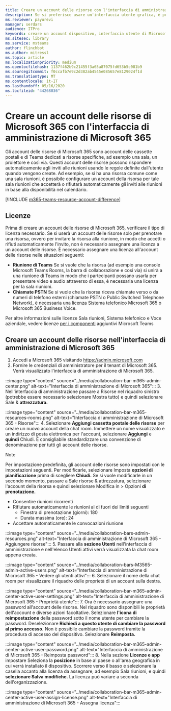 ```yaml
---
title: Creare un account delle risorse con l'interfaccia di amministrazione di Microsoft 365
description: Se si preferisce usare un'interfaccia utente grafica, è possibile creare un account delle risorse per le sale e le barre di collaborazione di Microsoft Teams per Microsoft Teams usando l'interfaccia di amministrazione di Microsoft 365.
ms.reviewer: payurevi
manager: serdars
audience: ITPro
keywords: creare un account dispositivo, interfaccia utente di Microsoft 365, interfaccia di amministrazione di Microsoft 365
ms.sitesec: library
ms.service: msteams
author: flinchbot
ms.author: mitressl
ms.topic: article
ms.localizationpriority: medium
ms.openlocfilehash: 1137f462b9c21455f3a65a87075fd653b5c081b9
ms.sourcegitcommit: f0ccafb7e9c2d382ab4545e085657e8129024f1d
ms.translationtype: MT
ms.contentlocale: it-IT
ms.lasthandoff: 05/16/2020
ms.locfileid: "44268036"
---
```

# <a name="create-a-microsoft-365-resource-account-using-the-microsoft-365-admin-center"></a>Creare un account delle risorse di Microsoft 365 con l'interfaccia di amministrazione di Microsoft 365

Gli account delle risorse di Microsoft 365 sono account delle cassette postali e di Teams dedicati a risorse specifiche, ad esempio una sala, un proiettore e così via. Questi account delle risorse possono rispondere automaticamente agli inviti alle riunioni usando le regole definite dall'utente quando vengono create. Ad esempio, se si ha una risorsa comune come una sala riunioni, è possibile configurare un account della risorsa per tale sala riunioni che accetterà o rifiutarà automaticamente gli inviti alle riunioni in base alla disponibilità nel calendario.

<!-- The steps in this article show you how to set up a resource account using the Microsoft 365 admin center. If you'd rather use PowerShell to create resource accounts, [Create a resource account using the PowerShell](resource-account-ps.md). -->

[!INCLUDE [m365-teams-resource-account-difference](../includes/m365-teams-resource-account-difference.md)]

## <a name="licensing"></a>Licenze

Prima di creare un account delle risorse di Microsoft 365, verificare il tipo di licenza necessario. Se si userà un account delle risorse solo per prenotare una risorsa, ovvero per invitare la risorsa alla riunione, in modo che accetti o rifiuti automaticamente l'invito, non è necessario assegnare una licenza a un account delle risorse. È necessario assegnare una licenza all'account delle risorse nelle situazioni seguenti:

- **Riunione di Teams** Se si vuole che la risorsa (ad esempio una console Microsoft Teams Rooms, la barra di collaborazione e così via) si unirà a una riunione di Teams in modo che i partecipanti possano usarla per presentare video e audio attraverso di essa, è necessaria una licenza per la sala riunioni. 
- **Chiamate PSTN** Se si vuole che la risorsa riceva chiamate verso o da numeri di telefono esterni (chiamate PSTN o Public Switched Telephone Network), è necessaria una licenza Sistema telefonico Microsoft 365 o Microsoft 365 Business Voice.

Per altre informazioni sulle licenze Sala riunioni, Sistema telefonico e Voce aziendale, vedere licenze [per i componenti](../teams-add-on-licensing/microsoft-teams-add-on-licensing.md) aggiuntivi Microsoft Teams

## <a name="create-a-resource-account-in-the-microsoft-365-admin-center"></a><a href="" id="create-device-acct-m365-admin-ctr"></a>Creare un account delle risorse nell'interfaccia di amministrazione di Microsoft 365

1. Accedi a Microsoft 365 visitando https://admin.microsoft.com
2. Fornire le credenziali di amministratore per il tenant di Microsoft 365. Verrà visualizzato l'interfaccia di amministrazione di Microsoft 365.

:::image type="content" source="../media/collaboration-bar-m365-admin-center.png" alt-text="Interfaccia di amministrazione di Microsoft 365":::
3. Nell'interfaccia di amministrazione  passare a Risorse nel riquadro  sinistro (potrebbe essere necessario selezionare Mostra tutto) e quindi selezionare Sale & **attrezzatura.**

:::image type="content" source="../media/collaboration-bar-m365-resources-rooms.png" alt-text="Interfaccia di amministrazione di Microsoft 365 - Risorse":::
4. Selezionare **Aggiungi cassetta postale delle risorse** per creare un nuovo account della chat room. Immettere un nome visualizzato e un indirizzo di posta elettronica per l'account, selezionare **Aggiungi** e **quindi** Chiudi. È consigliabile standardizzare una convenzione di denominazione per tutti gli account delle risorse.

> [!NOTE]
> Per impostazione predefinita, gli account delle risorse sono impostati con le impostazioni seguenti. Per modificarle, selezionare Imposta **opzioni di pianificazione** prima di scegliere **Chiudi.** Se si vuole modificarle in un secondo momento, passare a Sale risorse & attrezzatura, selezionare l'account della risorsa e quindi selezionare Modifica in  >  Opzioni **di prenotazione.** 
>
> - Consentire riunioni ricorrenti
> - Rifiutare automaticamente le riunioni al di fuori dei limiti seguenti
>   - Finestra di prenotazione (giorni): 180
>   - Durata massima (ore): 24
> - Accettare automaticamente le convocazioni riunione

:::image type="content" source="../media/collaboration-bars-admin-resources.png" alt-text="Interfaccia di amministrazione di Microsoft 365 - Aggiungere risorse":::
5. Passare alla **sezione Utenti** nell'interfaccia  di amministrazione e nell'elenco Utenti attivi verrà visualizzata la chat room appena creata.

:::image type="content" source="../media/collaboration-bars-M3565-admin-active-users.png" alt-text="Interfaccia di amministrazione di Microsoft 365 - Vedere gli utenti attivi":::
6. Selezionare il nome della chat room per visualizzare il riquadro delle proprietà di un account sulla destra.

:::image type="content" source="../media/collaboration-bar-m365-admin-center-active-user-settings.png" alt-text="Interfaccia di amministrazione di Microsoft 365 - Proprietà utente":::
7. Ora è necessario assegnare una password all'account delle risorse. Nel riquadro sono disponibili le proprietà dell'account e diverse azioni facoltative. Selezionare **l'icona di reimpostazione** della password sotto il nome utente per cambiare la password. Deselezionare **Richiedi a questo utente di cambiare la password al primo accesso.** Non è possibile cambiare la password tramite la procedura di accesso del dispositivo. Selezionare **Reimposta.**

:::image type="content" source="../media/collaboration-bar-m365-admin-center-active-user-password.png" alt-text="Interfaccia di amministrazione di Microsoft 365 - Reimposta password":::
8. Nella sezione **Licenze e app** impostare Seleziona la **posizione** in base al paese o all'area geografica in cui verrà installato il dispositivo. Scorrere verso il basso e selezionare la casella accanto alla licenza da assegnare, ad esempio Sala riunioni, e quindi **selezionare Salva modifiche.** La licenza può variare a seconda dell'organizzazione.

:::image type="content" source="../media/collaboration-bar-m365-admin-center-active-user-assign-license.png" alt-text="Interfaccia di amministrazione di Microsoft 365 - Assegna licenza":::
